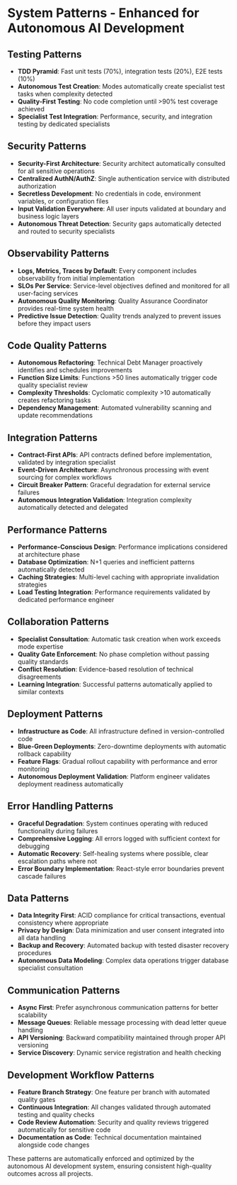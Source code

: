 # System Patterns - Enhanced for Autonomous AI Development

## Testing Patterns
- **TDD Pyramid**: Fast unit tests (70%), integration tests (20%), E2E tests (10%)
- **Autonomous Test Creation**: Modes automatically create specialist test tasks when complexity detected
- **Quality-First Testing**: No code completion until >90% test coverage achieved
- **Specialist Test Integration**: Performance, security, and integration testing by dedicated specialists

## Security Patterns
- **Security-First Architecture**: Security architect automatically consulted for all sensitive operations
- **Centralized AuthN/AuthZ**: Single authentication service with distributed authorization
- **Secretless Development**: No credentials in code, environment variables, or configuration files
- **Input Validation Everywhere**: All user inputs validated at boundary and business logic layers
- **Autonomous Threat Detection**: Security gaps automatically detected and routed to security specialists

## Observability Patterns
- **Logs, Metrics, Traces by Default**: Every component includes observability from initial implementation
- **SLOs Per Service**: Service-level objectives defined and monitored for all user-facing services
- **Autonomous Quality Monitoring**: Quality Assurance Coordinator provides real-time system health
- **Predictive Issue Detection**: Quality trends analyzed to prevent issues before they impact users

## Code Quality Patterns
- **Autonomous Refactoring**: Technical Debt Manager proactively identifies and schedules improvements
- **Function Size Limits**: Functions >50 lines automatically trigger code quality specialist review
- **Complexity Thresholds**: Cyclomatic complexity >10 automatically creates refactoring tasks
- **Dependency Management**: Automated vulnerability scanning and update recommendations

## Integration Patterns
- **Contract-First APIs**: API contracts defined before implementation, validated by integration specialist
- **Event-Driven Architecture**: Asynchronous processing with event sourcing for complex workflows
- **Circuit Breaker Pattern**: Graceful degradation for external service failures
- **Autonomous Integration Validation**: Integration complexity automatically detected and delegated

## Performance Patterns
- **Performance-Conscious Design**: Performance implications considered at architecture phase
- **Database Optimization**: N+1 queries and inefficient patterns automatically detected
- **Caching Strategies**: Multi-level caching with appropriate invalidation strategies
- **Load Testing Integration**: Performance requirements validated by dedicated performance engineer

## Collaboration Patterns
- **Specialist Consultation**: Automatic task creation when work exceeds mode expertise
- **Quality Gate Enforcement**: No phase completion without passing quality standards
- **Conflict Resolution**: Evidence-based resolution of technical disagreements
- **Learning Integration**: Successful patterns automatically applied to similar contexts

## Deployment Patterns
- **Infrastructure as Code**: All infrastructure defined in version-controlled code
- **Blue-Green Deployments**: Zero-downtime deployments with automatic rollback capability
- **Feature Flags**: Gradual rollout capability with performance and error monitoring
- **Autonomous Deployment Validation**: Platform engineer validates deployment readiness automatically

## Error Handling Patterns
- **Graceful Degradation**: System continues operating with reduced functionality during failures
- **Comprehensive Logging**: All errors logged with sufficient context for debugging
- **Automatic Recovery**: Self-healing systems where possible, clear escalation paths where not
- **Error Boundary Implementation**: React-style error boundaries prevent cascade failures

## Data Patterns
- **Data Integrity First**: ACID compliance for critical transactions, eventual consistency where appropriate
- **Privacy by Design**: Data minimization and user consent integrated into all data handling
- **Backup and Recovery**: Automated backup with tested disaster recovery procedures
- **Autonomous Data Modeling**: Complex data operations trigger database specialist consultation

## Communication Patterns
- **Async First**: Prefer asynchronous communication patterns for better scalability
- **Message Queues**: Reliable message processing with dead letter queue handling
- **API Versioning**: Backward compatibility maintained through proper API versioning
- **Service Discovery**: Dynamic service registration and health checking

## Development Workflow Patterns
- **Feature Branch Strategy**: One feature per branch with automated quality gates
- **Continuous Integration**: All changes validated through automated testing and quality checks
- **Code Review Automation**: Security and quality reviews triggered automatically for sensitive code
- **Documentation as Code**: Technical documentation maintained alongside code changes

These patterns are automatically enforced and optimized by the autonomous AI development system, ensuring consistent high-quality outcomes across all projects.